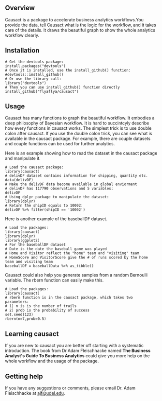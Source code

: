 ## Overview
Causact is a package to accelerate business analytics workflows.You provide the data, tell Causact what is the logic for the workflow, and it takes care of the details. It draws the beautiful graph to show the whole analytics workflow clearly.

## Installation

```{r, eval = FALSE}
# Get the devtools package:
install.packages("devtools")
# Once it is installed, use the install_github() function:
#devtools::install_github()
# Or use the library call:
library("devtools")
# Then you can use install_github() function directly
install_github("flyaflya/causact")
```

## Usage

Causact has many functions to graph the beautiful workflow. It embodies a deep philosophy of Bayesian workflow. It is hard to succintcyly describe how every functions in causact works. The simplest trick is to use double colon after causact. If you use the double colon trick, you can see what is available in the causact package. For example, there are couple datasets and couple functions can be used for further analytics.

Here is an example showing how to read the dataset in the causact package and manipulate it.

```{r example}
# Load the causact package:
library(causact)
# delivDF dataset contains information for shipping, quantity etc.
data(delivDF)
# Make the delivDF data become available in global enviorment
# delivDF has 117790 observations and 5 variables:
delivDF
# Using dplyr package to manipulate the dataset:
library(dplyr)
# Return the shipID equals to 10002:
delivDF %>% filter(shipID == '10002')
```
Here is another example of the baseballDF dataset.
```{r example}
# Load the packages:
library(causact)
library(dplyr)
library(ggplot2)
# For the baseballDF dataset
# Date is the date the baseball game was played
# Home and Visitor reflect the "home" team and "visiting" team
# HomeScore and VisitorScore give the # of runs scored by the home team and visiting team
baseballDF = baseballData %>% as_tibble()
```

Causact could also help you generate samples from a random Bernoulli variable. The rbern function can easily make this.

```{r example}
# Load the packages:
library(causact)
# rbern function is in the causact package, which takes two parameters:
# 1) n is is the number of trails
# 2) prob is the probability of success
set.seed(123)
rbern(n=7,prob=0.5)
```

## Learning causact

If you are new to causact you are better off starting with a systematic introduction. The book from Dr.Adam Fleischhacke named __The Business Analyst's Guide To Business Analytics__ could give you more help on the whole workflow and the usage of the package.


## Getting help

If you have any suggestions or comments, please email Dr. Adam Fleischhacke at ajf@udel.edu.

